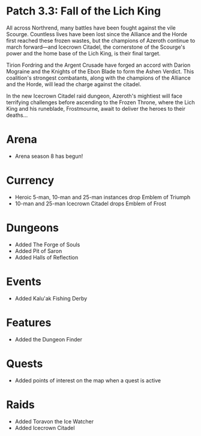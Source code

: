 # Patch 3.3: Fall of the Lich King
All across Northrend, many battles have been fought against the vile Scourge. Countless lives have been lost since the Alliance and the Horde first reached these frozen wastes, but the champions of Azeroth continue to march forward—and Icecrown Citadel, the cornerstone of the Scourge's power and the home base of the Lich King, is their final target.

Tirion Fordring and the Argent Crusade have forged an accord with Darion Mograine and the Knights of the Ebon Blade to form the Ashen Verdict. This coalition's strongest combatants, along with the champions of the Alliance and the Horde, will lead the charge against the citadel.

In the new Icecrown Citadel raid dungeon, Azeroth's mightiest will face terrifying challenges before ascending to the Frozen Throne, where the Lich King and his runeblade, Frostmourne, await to deliver the heroes to their deaths...

# Arena
- Arena season 8 has begun!

# Currency
- Heroic 5-man, 10-man and 25-man instances drop Emblem of Triumph
- 10-man and 25-man Icecrown Citadel drops Emblem of Frost

# Dungeons
- Added The Forge of Souls
- Added Pit of Saron
- Added Halls of Reflection

# Events
- Added Kalu'ak Fishing Derby

# Features
- Added the Dungeon Finder

# Quests
- Added points of interest on the map when a quest is active

# Raids
- Added Toravon the Ice Watcher
- Added Icecrown Citadel
